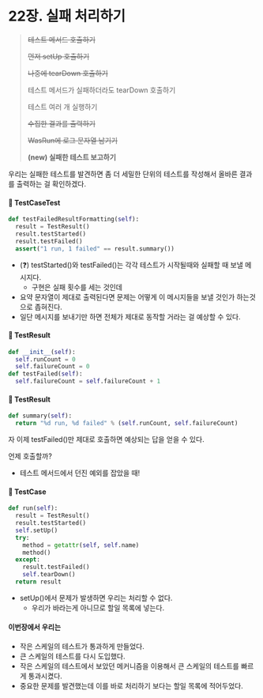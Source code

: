 # 22장. 실패 처리하기

>~~테스트 메서드 호출하기~~
>
>~~먼저 setUp 호출하기~~
>
>~~나중에 tearDown 호출하기~~
>
>테스트 메서드가 실패하더라도 tearDown 호출하기
>
>테스트 여러 개 실행하기
>
>~~수집한 결과를 출력하기~~
>
>~~WasRun에 로그 문자열 남기기~~
>
>**(new) 실패한 테스트 보고하기**



우리는 실패한 테스트를 발견하면 좀 더 세밀한 단위의 테스트를 작성해서 올바른 결과를 출력하는 걸 확인하겠다.

#### 📌 TestCaseTest

```python
def testFailedResultFormatting(self):
  result = TestResult()
  result.testStarted()
  result.testFailed()
  assert("1 run, 1 failed" == result.summary())
```

- (❓) testStarted()와 testFailed()는 각각 테스트가 시작될때와 실패할 때 보낼 메시지다. 
  - 구현은 실패 횟수를 세는 것인데
- 요약 문자열이 제대로 출력된다면 문제는 어떻게 이 메시지들을 보낼 것인가 하는것으로 좁혀진다.
- 일단 메시지를 보내기만 하면 전체가 제대로 동작할 거라는 걸 예상할 수 있다.



#### 📌 TestResult

```python
def __init__(self):
  self.runCount = 0
  self.failureCount = 0
def testFailed(self):
  self.failureCount = self.failureCount + 1
```

#### 📌 TestResult

```python
def summary(self):
  return "%d run, %d failed" % (self.runCount, self.failureCount)
```



자 이제 testFailed()만 제대로 호출하면 예상되는 답을 얻을 수 있다.

언제 호출할까?

- 테스트 메서드에서 던진 예외를 잡았을 때!



#### 📌 TestCase

```python
def run(self):
  result = TestResult()
  result.testStarted()
  self.setUp()
  try:
    method = getattr(self, self.name)
    method()
  except:
    result.testFailed()
 	self.tearDown()
  return result
```

- setUp()에서 문제가 발생하면 우리는 처리할 수 없다.
  - 우리가 바라는게 아니므로 할일 목록에 넣는다.



#### 이번장에서 우리는

- 작은 스케일의 테스트가 통과하게 만들었다.
- 큰 스케일의 테스트를 다시 도입했다.
- 작은 스케일의 테스트에서 보았던 메커니즘을 이용해서 큰 스케일의 테스트를 빠르게 통과시켰다.
- 중요한 문제를 발견했는데 이를 바로 처리하기 보다는 할일 목록에 적어두었다.